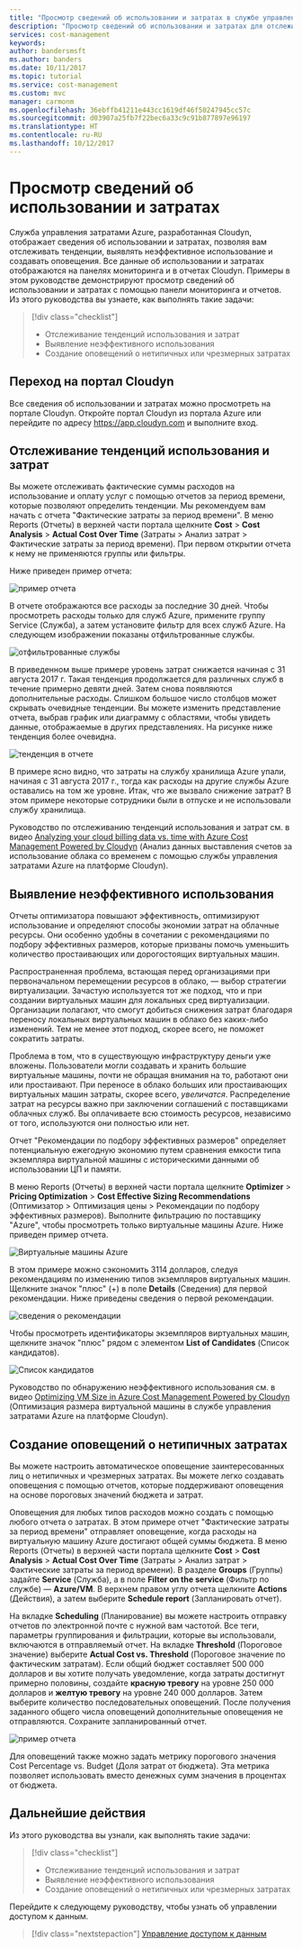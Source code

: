 ```yaml
---
title: "Просмотр сведений об использовании и затратах в службе управления затратами Azure | Документы Майкрософт"
description: "Просмотр сведений об использовании и затратах для отслеживания тенденций, выявления неэффективного использования и создания оповещений."
services: cost-management
keywords: 
author: bandersmsft
ms.author: banders
ms.date: 10/11/2017
ms.topic: tutorial
ms.service: cost-management
ms.custom: mvc
manager: carmonm
ms.openlocfilehash: 36ebffb41211e443cc1619df46f50247945cc57c
ms.sourcegitcommit: d03907a25fb7f22bec6a33c9c91b877897e96197
ms.translationtype: HT
ms.contentlocale: ru-RU
ms.lasthandoff: 10/12/2017
---
```

# <a name="review-usage-and-costs"></a>Просмотр сведений об использовании и затратах

Служба управления затратами Azure, разработанная Cloudyn, отображает сведения об использовании и затратах, позволяя вам отслеживать тенденции, выявлять неэффективное использование и создавать оповещения. Все данные об использовании и затратах отображаются на панелях мониторинга и в отчетах Cloudyn. Примеры в этом руководстве демонстрируют просмотр сведений об использовании и затратах с помощью панели мониторинга и отчетов. Из этого руководства вы узнаете, как выполнять такие задачи:

> [!div class="checklist"]
> * Отслеживание тенденций использования и затрат
> * Выявление неэффективного использования
> * Создание оповещений о нетипичных или чрезмерных затратах



## <a name="open-the-cloudyn-portal"></a>Переход на портал Cloudyn

Все сведения об использовании и затратах можно просмотреть на портале Cloudyn. Откройте портал Cloudyn из портала Azure или перейдите по адресу https://app.cloudyn.com и выполните вход.

## <a name="track-usage-and-cost-trends"></a>Отслеживание тенденций использования и затрат

Вы можете отслеживать фактические суммы расходов на использование и оплату услуг с помощью отчетов за период времени, которые позволяют определить тенденции. Мы рекомендуем вам начать с отчета "Фактические затраты за период времени". В меню Reports (Отчеты) в верхней части портала щелкните **Cost** > **Cost Analysis** > **Actual Cost Over Time** (Затраты > Анализ затрат > Фактические затраты за период времени). При первом открытии отчета к нему не применяются группы или фильтры.

Ниже приведен пример отчета:

![пример отчета](./media/tutorial-review-usage/actual-cost01.png)

В отчете отображаются все расходы за последние 30 дней. Чтобы просмотреть расходы только для служб Azure, примените группу Service (Служба), а затем установите фильтр для всех служб Azure. На следующем изображении показаны отфильтрованные службы.

![отфильтрованные службы](./media/tutorial-review-usage/actual-cost02.png)

В приведенном выше примере уровень затрат снижается начиная с 31 августа 2017 г. Такая тенденция продолжается для различных служб в течение примерно девяти дней. Затем снова появляются дополнительные расходы. Слишком большое число столбцов может скрывать очевидные тенденции. Вы можете изменить представление отчета, выбрав график или диаграмму с областями, чтобы увидеть данные, отображаемые в других представлениях. На рисунке ниже тенденция более очевидна.

![тенденция в отчете](./media/tutorial-review-usage/actual-cost03.png)

В примере ясно видно, что затраты на службу хранилища Azure упали, начиная с 31 августа 2017 г., тогда как расходы на другие службы Azure оставались на том же уровне. Итак, что же вызвало снижение затрат? В этом примере некоторые сотрудники были в отпуске и не использовали службу хранилища.

Руководство по отслеживанию тенденций использования и затрат см. в видео [Analyzing your cloud billing data vs. time with Azure Cost Management Powered by Cloudyn](https://youtu.be/7LsVPHglM0g) (Анализ данных выставления счетов за использование облака со временем с помощью службы управления затратами Azure на платформе Cloudyn).

## <a name="detect-usage-inefficiencies"></a>Выявление неэффективного использования

Отчеты оптимизатора повышают эффективность, оптимизируют использование и определяют способы экономии затрат на облачные ресурсы. Они особенно удобны в сочетании с рекомендациями по подбору эффективных размеров, которые призваны помочь уменьшить количество простаивающих или дорогостоящих виртуальных машин.

Распространенная проблема, встающая перед организациями при первоначальном перемещении ресурсов в облако, — выбор стратегии виртуализации. Зачастую используется тот же подход, что и при создании виртуальных машин для локальных сред виртуализации. Организации полагают, что смогут добиться снижения затрат благодаря переносу локальных виртуальных машин в облако без каких-либо изменений. Тем не менее этот подход, скорее всего, не поможет сократить затраты.

Проблема в том, что в существующую инфраструктуру деньги уже вложены. Пользователи могли создавать и хранить большие виртуальные машины, почти не обращая внимания на то, работают они или простаивают. При переносе в облако больших или простаивающих виртуальных машин затраты, скорее всего, *увеличатся*. Распределение затрат на ресурсы важно при заключении соглашений с поставщиками облачных служб. Вы оплачиваете всю стоимость ресурсов, независимо от того, используются они полностью или нет.

Отчет "Рекомендации по подбору эффективных размеров" определяет потенциальную ежегодную экономию путем сравнения емкости типа экземпляра виртуальной машины с историческими данными об использовании ЦП и памяти.  

В меню Reports (Отчеты) в верхней части портала щелкните **Optimizer** > **Pricing Optimization** > **Cost Effective Sizing Recommendations** (Оптимизатор > Оптимизация цены > Рекомендации по подбору эффективных размеров). Выполните фильтрацию по поставщику "Azure", чтобы просмотреть только виртуальные машины Azure. Ниже приведен пример отчета.

![Виртуальные машины Azure](./media/tutorial-review-usage/sizing01.png)

В этом примере можно сэкономить 3114 долларов, следуя рекомендациям по изменению типов экземпляров виртуальных машин. Щелкните значок "плюс" (+) в поле **Details** (Сведения) для первой рекомендации. Ниже приведены сведения о первой рекомендации.

![сведения о рекомендации](./media/tutorial-review-usage/sizing02.png)

Чтобы просмотреть идентификаторы экземпляров виртуальных машин, щелкните значок "плюс" рядом с элементом **List of Candidates** (Список кандидатов).

![Список кандидатов](./media/tutorial-review-usage/sizing03.png)

Руководство по обнаружению неэффективного использования см. в видео [Optimizing VM Size in Azure Cost Management Powered by Cloudyn](https://youtu.be/1xaZBNmV704) (Оптимизация размера виртуальной машины в службе управления затратами Azure на платформе Cloudyn).

## <a name="create-alerts-for-unusual-spending"></a>Создание оповещений о нетипичных затратах

Вы можете настроить автоматическое оповещение заинтересованных лиц о нетипичных и чрезмерных затратах. Вы можете легко создавать оповещения с помощью отчетов, которые поддерживают оповещения на основе пороговых значений бюджета и затрат.

Оповещения для любых типов расходов можно создать с помощью любого отчета о затратах. В этом примере отчет "Фактические затраты за период времени" отправляет оповещение, когда расходы на виртуальную машину Azure достигают общей суммы бюджета. В меню Reports (Отчеты) в верхней части портала щелкните **Cost** > **Cost Analysis** > **Actual Cost Over Time** (Затраты > Анализ затрат > Фактические затраты за период времени). В разделе **Groups** (Группы) задайте **Service** (Служба), а в поле **Filter on the service** (Фильтр по службе) — **Azure/VM**. В верхнем правом углу отчета щелкните **Actions** (Действия), а затем выберите **Schedule report** (Запланировать отчет).

На вкладке **Scheduling** (Планирование) вы можете настроить отправку отчетов по электронной почте с нужной вам частотой. Все теги, параметры группирования и фильтрации, которые вы использовали, включаются в отправляемый отчет. На вкладке **Threshold** (Пороговое значение) выберите **Actual Cost vs. Threshold** (Пороговое значение по фактическим затратам). Если общий бюджет составляет 500 000 долларов и вы хотите получать уведомление, когда затраты достигнут примерно половины, создайте **красную тревогу** на уровне 250 000 долларов и **желтую тревогу** на уровне 240 000 долларов. Затем выберите количество последовательных оповещений. После получения заданного общего числа оповещений дополнительные оповещения не отправляются. Сохраните запланированный отчет.

![пример отчета](./media/tutorial-review-usage/schedule-alert01.png)

Для оповещений также можно задать метрику порогового значения Cost Percentage vs. Budget (Доля затрат от бюджета). Эта метрика позволяет использовать вместо денежных сумм значения в процентах от бюджета.


## <a name="next-steps"></a>Дальнейшие действия

Из этого руководства вы узнали, как выполнять такие задачи:

> [!div class="checklist"]
> * Отслеживание тенденций использования и затрат
> * Выявление неэффективного использования
> * Создание оповещений о нетипичных или чрезмерных затратах


Перейдите к следующему руководству, чтобы узнать об управлении доступом к данным.

> [!div class="nextstepaction"]
> [Управление доступом к данным](tutorial-user-access.md)
